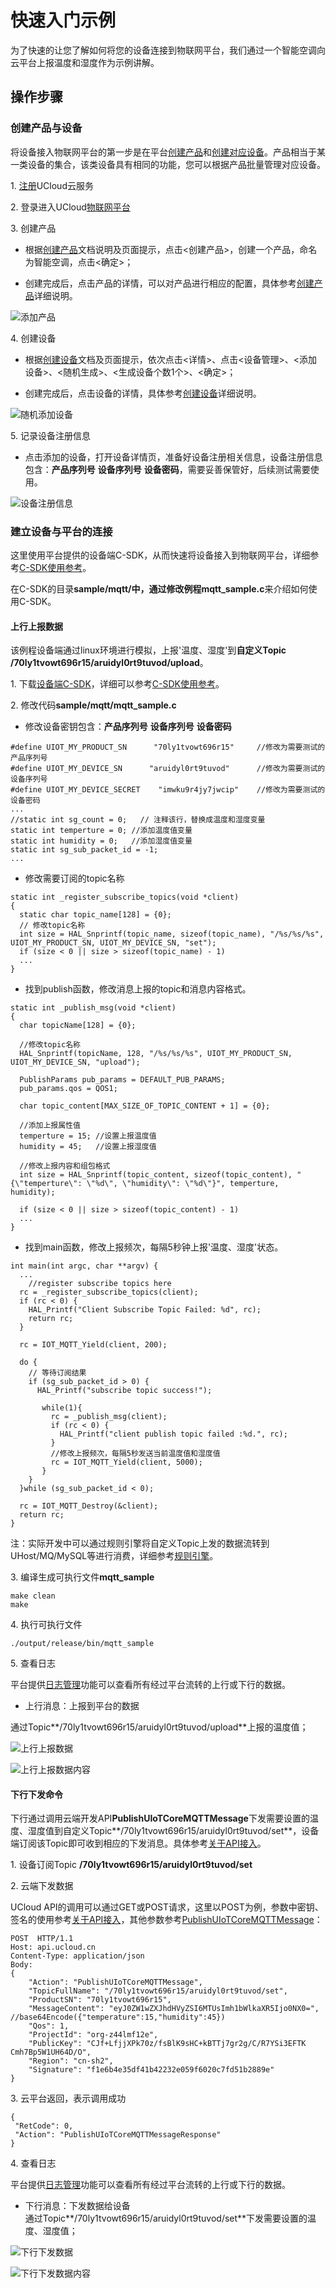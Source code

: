 

# 快速入门示例

为了快速的让您了解如何将您的设备连接到物联网平台，我们通过一个智能空调向云平台上报温度和湿度作为示例讲解。

## 操作步骤

### 创建产品与设备

将设备接入物联网平台的第一步是在平台[创建产品](../console_guide/product_device/create_products)和[创建对应设备](../console_guide/product_device/create_devcies)。产品相当于某一类设备的集合，该类设备具有相同的功能，您可以根据产品批量管理对应设备。

1\. [注册](https://passport.ucloud.cn/#register)UCloud云服务

2\. 登录进入UCloud[物联网平台](https://console.ucloud.cn/uiot)

3\. 创建产品

- 根据[创建产品](../console_guide/product_device/create_products)文档说明及页面提示，点击<创建产品>，创建一个产品，命名为智能空调，点击<确定>；

- 创建完成后，点击产品的详情，可以对产品进行相应的配置，具体参考[创建产品](../console_guide/product_device/create_products)详细说明。

![添加产品](../images/添加产品.png)

4\. 创建设备

- 根据[创建设备](../console_guide/product_device/create_devcies)文档及页面提示，依次点击<详情>、点击<设备管理>、<添加设备>、<随机生成>、<生成设备个数1个>、<确定>；

- 创建完成后，点击设备的详情，具体参考[创建设备](../console_guide/product_device/create_devcies)详细说明。  

![随机添加设备](../images/随机添加设备.png)

5\. 记录设备注册信息

- 点击添加的设备，打开设备详情页，准备好设备注册相关信息，设备注册信息包含：**产品序列号** **设备序列号** **设备密码**，需要妥善保管好，后续测试需要使用。  

![设备注册信息](../images/设备注册信息.png)

### 建立设备与平台的连接

这里使用平台提供的设备端C-SDK，从而快速将设备接入到物联网平台，详细参考[C-SDK使用参考](../device_develop_guide/c_sdk_example/csdkquickstart)。

在C-SDK的目录**sample/mqtt/**中，通过修改例程**mqtt_sample.c**来介绍如何使用C-SDK。

#### 上行上报数据
该例程设备端通过linux环境进行模拟，上报'温度、湿度'到**自定义Topic /70ly1tvowt696r15/aruidyl0rt9tuvod/upload**。

1\. 下载[设备端C-SDK](https://github.com/ucloud/ucloud-iot-device-sdk-c)，详细可以参考[C-SDK使用参考](../device_develop_guide/c_sdk_example/csdkquickstart)。

2\. 修改代码**sample/mqtt/mqtt_sample.c**

- 修改设备密钥包含：**产品序列号** **设备序列号** **设备密码**

```
#define UIOT_MY_PRODUCT_SN      "70ly1tvowt696r15"     //修改为需要测试的产品序列号
#define UIOT_MY_DEVICE_SN      "aruidyl0rt9tuvod"      //修改为需要测试的设备序列号
#define UIOT_MY_DEVICE_SECRET    "imwku9r4jy7jwcip"    //修改为需要测试的设备密码
...
//static int sg_count = 0;   // 注释该行，替换成温度和湿度变量
static int temperture = 0; //添加温度值变量
static int humidity = 0;   //添加湿度值变量
static int sg_sub_packet_id = -1;
...
```

- 修改需要订阅的topic名称

```
static int _register_subscribe_topics(void *client)
{
  static char topic_name[128] = {0};
  // 修改topic名称
  int size = HAL_Snprintf(topic_name, sizeof(topic_name), "/%s/%s/%s", UIOT_MY_PRODUCT_SN, UIOT_MY_DEVICE_SN, "set");
  if (size < 0 || size > sizeof(topic_name) - 1)
  ...
}
```

- 找到publish函数，修改消息上报的topic和消息内容格式。

```
static int _publish_msg(void *client)
{
  char topicName[128] = {0};
  
  //修改topic名称
  HAL_Snprintf(topicName, 128, "/%s/%s/%s", UIOT_MY_PRODUCT_SN, UIOT_MY_DEVICE_SN, "upload");

  PublishParams pub_params = DEFAULT_PUB_PARAMS;
  pub_params.qos = QOS1;

  char topic_content[MAX_SIZE_OF_TOPIC_CONTENT + 1] = {0};
  
  //添加上报属性值
  temperture = 15; //设置上报温度值
  humidity = 45;   //设置上报湿度值
  
  //修改上报内容和组包格式
  int size = HAL_Snprintf(topic_content, sizeof(topic_content), "{\"temperture\": \"%d\", \"humidity\": \"%d\"}", temperture, humidity);
  
  if (size < 0 || size > sizeof(topic_content) - 1)
  ...
}
```

- 找到main函数，修改上报频次，每隔5秒钟上报'温度、湿度'状态。

```
int main(int argc, char **argv) {
  ...
	//register subscribe topics here
  rc = _register_subscribe_topics(client);
  if (rc < 0) {
    HAL_Printf("Client Subscribe Topic Failed: %d", rc);
    return rc;
  }

  rc = IOT_MQTT_Yield(client, 200);

  do {
    // 等待订阅结果
    if (sg_sub_packet_id > 0) {
      HAL_Printf("subscribe topic success!");
     
       while(1){
         rc = _publish_msg(client);
         if (rc < 0) {
           HAL_Printf("client publish topic failed :%d.", rc);
         }
		 //修改上报频次，每隔5秒发送当前温度值和湿度值
         rc = IOT_MQTT_Yield(client, 5000);
       }
	}
  }while (sg_sub_packet_id < 0);

  rc = IOT_MQTT_Destroy(&client);    
  return rc;
}
```

注：实际开发中可以通过规则引擎将自定义Topic上发的数据流转到UHost/MQ/MySQL等进行消费，详细参考[规则引擎](../console_guide/ruleengine/data_forwarding)。

3\. 编译生成可执行文件**mqtt_sample**

```
make clean
make
```

4\. 执行可执行文件

```
./output/release/bin/mqtt_sample
```

5\. 查看日志

平台提供[日志管理](../console_guide/monitoring_maintenance/log)功能可以查看所有经过平台流转的上行或下行的数据。

- 上行消息：上报到平台的数据

通过Topic**/70ly1tvowt696r15/aruidyl0rt9tuvod/upload**上报的温度值；

![上行上报数据](../images/上行上报数据.png)

![上行上报数据内容](../images/上行上报数据内容.png)

#### 下行下发命令

下行通过调用云端开发API**PublishUIoTCoreMQTTMessage**下发需要设置的温度、湿度值到自定义Topic**/70ly1tvowt696r15/aruidyl0rt9tuvod/set**，设备端订阅该Topic即可收到相应的下发消息。具体参考[关于API接入](../api_guide/api_guidehelp)。

1\. 设备订阅Topic **/70ly1tvowt696r15/aruidyl0rt9tuvod/set**

2\. 云端下发数据   

UCloud API的调用可以通过GET或POST请求，这里以POST为例，参数中密钥、签名的使用参考[关于API接入](../api_guide/api_guidehelp)，其他参数参考[PublishUIoTCoreMQTTMessage](../api_guide/messagemgmtapi)：

```
POST  HTTP/1.1
Host: api.ucloud.cn
Content-Type: application/json
Body:
{
	"Action": "PublishUIoTCoreMQTTMessage",
	"TopicFullName": "/70ly1tvowt696r15/aruidyl0rt9tuvod/set",
	"ProductSN": "70ly1tvowt696r15",
	"MessageContent": "eyJ0ZW1wZXJhdHVyZSI6MTUsImh1bWlkaXR5Ijo0NX0=", //base64Encode({"temperature":15,"humidity":45})
	"Qos": 1,
	"ProjectId": "org-z44lmf12e",
	"PublicKey": "CJf+LfjjXPk70z/fsBlK9sHC+kBTTj7gr2g/C/R7YSi3EFTK   Cmh7Bp5W1UH64D/O",
	"Region": "cn-sh2",
	"Signature": "f1e6b4e35df41b42232e059f6020c7fd51b2889e"
}
```

3\. 云平台返回，表示调用成功

```
{
 "RetCode": 0,
 "Action": "PublishUIoTCoreMQTTMessageResponse"
}
```

4\. 查看日志  

平台提供[日志管理](../console_guide/monitoring_maintenance/log)功能可以查看所有经过平台流转的上行或下行的数据。

- 下行消息：下发数据给设备  
   通过Topic**/70ly1tvowt696r15/aruidyl0rt9tuvod/set**下发需要设置的温度、湿度值；  


![下行下发数据](../images/下行下发数据.png)

![下行下发数据内容](../images/下行下发数据内容.png)
